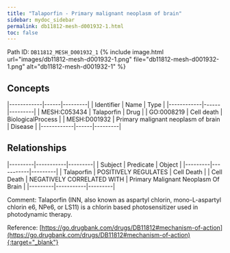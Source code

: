```yaml
---
title: "Talaporfin - Primary malignant neoplasm of brain"
sidebar: mydoc_sidebar
permalink: db11812-mesh-d001932-1.html
toc: false 
---
```



Path ID: `DB11812_MESH_D001932_1`
{% include image.html url="images/db11812-mesh-d001932-1.png" file="db11812-mesh-d001932-1.png" alt="db11812-mesh-d001932-1" %}

## Concepts

|------------|------|---------|
| Identifier | Name | Type    |
|------------|------|---------|
| MESH:C053434 | Talaporfin | Drug |
| GO:0008219 | Cell death | BiologicalProcess |
| MESH:D001932 | Primary malignant neoplasm of brain | Disease |
|------------|------|---------|

## Relationships

|---------|-----------|---------|
| Subject | Predicate | Object  |
|---------|-----------|---------|
| Talaporfin | POSITIVELY REGULATES | Cell Death |
| Cell Death | NEGATIVELY CORRELATED WITH | Primary Malignant Neoplasm Of Brain |
|---------|-----------|---------|

Comment: Talaporfin (INN, also known as aspartyl chlorin, mono-L-aspartyl chlorin e6, NPe6, or LS11) is a chlorin based photosensitizer used in photodynamic therapy.

Reference: [https://go.drugbank.com/drugs/DB11812#mechanism-of-action](https://go.drugbank.com/drugs/DB11812#mechanism-of-action){:target="_blank"}